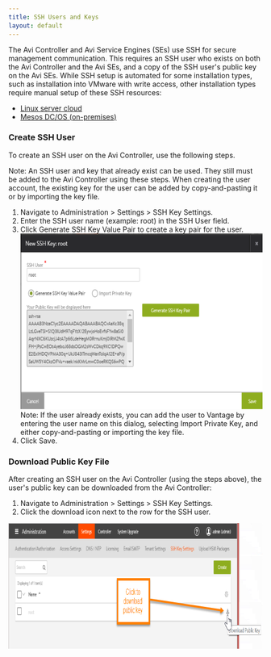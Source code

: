 ```yaml
---
title: SSH Users and Keys
layout: default
---
```

The Avi Controller and Avi Service Engines (SEs) use SSH for secure management communication. This requires an SSH user who exists on both the Avi Controller and the Avi SEs, and a copy of the SSH user's public key on the Avi SEs. While SSH setup is automated for some installation types, such as installation into VMware with write access, other installation types require manual setup of these SSH resources:

* <a href="public-key-management-on-se-hosts">Linux server cloud</a>
* <a href="installation-guides/installing-avi-vantage-with-mesosphere-dcos-on-premises">Mesos DC/OS (on-premises)</a> 

### Create SSH User

To create an SSH user on the Avi Controller, use the following steps.

Note: An SSH user and key that already exist can be used. They still must be added to the Avi Controller using these steps. When creating the user account, the existing key for the user can be added by copy-and-pasting it or by importing the key file.
<ol> 
 <li>Navigate to Administration &gt; Settings &gt; SSH Key Settings.</li> 
 <li>Enter the SSH user name (example: root) in the SSH User field.</li> 
 <li>Click Generate SSH Key Value Pair to create a key pair for the user.<br> <a href="img/sshuser-create.png"><img class="alignnone size-full wp-image-10511" src="img/sshuser-create.png" alt="sshuser-create" width="638" height="348"></a>Note: If the user already exists, you can add the user to Vantage by entering the user name on this dialog, selecting Import Private Key, and either copy-and-pasting or importing the key file.</li> 
 <li>Click Save.</li> 
</ol> 

### Download Public Key File

After creating an SSH user on the Avi Controller (using the steps above), the user's public key can be downloaded from the Avi Controller:
<ol> 
 <li>Navigate to Administration &gt; Settings &gt; SSH Key Settings.</li> 
 <li>Click the download icon next to the row for the SSH user.</li> 
</ol> 

<a href="img/Ctlr-sshuser-copykey-3b.png"><img class="alignnone size-full wp-image-10512" src="img/Ctlr-sshuser-copykey-3b.png" alt="Ctlr-sshuser-copykey-3b" width="908" height="249"></a>

